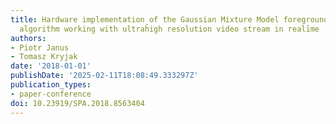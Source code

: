 ```yaml
---
title: Hardware implementation of the Gaussian Mixture Model foreground object segmentation
  algorithm working with ultrah̄igh resolution video stream in realīme
authors:
- Piotr Janus
- Tomasz Kryjak
date: '2018-01-01'
publishDate: '2025-02-11T18:08:49.333297Z'
publication_types:
- paper-conference
doi: 10.23919/SPA.2018.8563404
---
```

